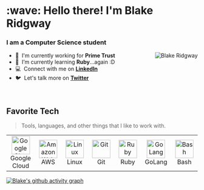
<h1 align="left" id="blakeridgway-title">:wave: Hello there! I'm Blake Ridgway</h1>
<h3 align="left">I am a Computer Science student </h3>


<a href="#blakeridgway-title">
  <img src="https://github-readme-stats.vercel.app/api?username=blakeridgway&show_icons=true&theme=react&count_private=true&include_all_commits=true" alt="Blake Ridgway" align="right" />
</a>

- :office: &nbsp;I'm currently working for **Prime Trust**
- :seedling: &nbsp;I’m currently learning **Ruby**...again :D
- :computer: &nbsp;Connect with me on **[LinkedIn]**
- :bird: &nbsp;Let's talk more on **[Twitter]**

<br>

<h2 align="left" id="blakeridgway-tech">Favorite Tech</h2>

> Tools, languages, and other things that I like to work with.


<table align="center">
  <tr>
    <td align="center" width="96">
      <a href="#blakeridgway-tech">
        <img src="https://brandeps.com/logo-download/G/Google-Cloud-logo-vector-01.svg" width="48" height="48" alt="Google Cloud" />
      </a>
      <br>Google Cloud
    </td>
    <td align="center" width="96">
      <a href="#blakeridgway-tech">
        <img src="https://upload.wikimedia.org/wikipedia/commons/thumb/9/93/Amazon_Web_Services_Logo.svg/300px-Amazon_Web_Services_Logo.svg.png" width="48" height="48" alt="Amazon Web Services" />
      </a>
      <br>AWS
    </td>
    <td align="center" width="96">
      <a href="#blakeridgway-tech" >
        <img src="https://camo.githubusercontent.com/d7574156c7a1844d3c2907bae0e76254cca759290c08e08a6ef2bd7543c8c0ca/68747470733a2f2f692e6962622e636f2f737331374b47302f63376238313133323437666563643833626439623565643562643366333464352d72656d6f766562672d707265766965772e706e67" width="48" height="48" alt="Linux" />
      </a>
      <br>Linux
    </td>
    <td align="center" width="96">
      <a href="#blakeridgway-tech" >
        <img src="https://upload.wikimedia.org/wikipedia/commons/thumb/3/3f/Git_icon.svg/1200px-Git_icon.svg.png" width="48" height="48" alt="Git" />
      </a>
      <br>Git
    </td>
    <td align="center" width="96">
      <a href="#blakeridgway-tech">
        <img src="https://upload.wikimedia.org/wikipedia/commons/thumb/7/73/Ruby_logo.svg/128px-Ruby_logo.svg.png" width="48" height="48" alt="Ruby" />
      </a>
      <br>Ruby
    </td>
    <td align="center" width="96"> 
      <a href="#blakeridgway-tech" >
        <img src="https://realtoughcandy.com/wp-content/uploads/2020/11/golang-gopher.png" width="48" height="48" alt="GoLang" />
      </a>
      <br>GoLang
    </td>
    <td align="center" width="96">
      <a href="#blakeridgway-tech">
        <img src="https://bashlogo.com/img/symbol/png/full_colored_dark.png" width="48" height="48" alt="Bash" />
      </a>
      <br>Bash
    </td>
  </tr>
    
</table>

[linkedin]: https://www.linkedin.com/in/blakeridgway "LinkedIn"
[twitter]: https://twitter.com/BlakeRidgway_ "Twitter"



[![Blake's github activity graph](https://activity-graph.herokuapp.com/graph?username=blakeridgway&theme=react-dark)](https://github.com/blakeridgway)
